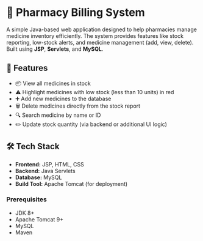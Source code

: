 # 💊 Pharmacy Billing System

A simple Java-based web application designed to help pharmacies manage medicine inventory efficiently. The system provides features like stock reporting, low-stock alerts, and medicine management (add, view, delete). Built using **JSP**, **Servlets**, and **MySQL**.

## 🚀 Features

- 📦 View all medicines in stock
- ⚠️ Highlight medicines with low stock (less than 10 units) in red
- ➕ Add new medicines to the database
- 🗑️ Delete medicines directly from the stock report
- 🔍 Search medicine by name or ID
- ✏️ Update stock quantity (via backend or additional UI logic)

## 🛠️ Tech Stack

- **Frontend:** JSP, HTML, CSS
- **Backend:** Java Servlets
- **Database:** MySQL
- **Build Tool:** Apache Tomcat (for deployment)

### Prerequisites

- JDK 8+
- Apache Tomcat 9+
- MySQL
- Maven
